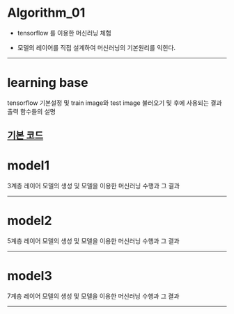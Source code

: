 # Algorithm_01
- tensorflow 를 이용한 머신러닝 체험

- 모델의 레이어를 직접 설계하여 머신러닝의 기본원리를 익힌다.

---------------
# learning base
tensorflow 기본설정 및 train image와 test image 불러오기
및 후에 사용되는 결과출력 함수들의 설명

[기본 코드](https://github.com/ysh4296/Algorithm_01/blob/main/learning%20base.ipynb)
---------------
# model1
3계층 레이어 모델의 생성 및 모델을 이용한 머신러닝 수행과 그 결과


---------------
# model2
5계층 레이어 모델의 생성 및 모델을 이용한 머신러닝 수행과 그 결과



---------------
# model3
7계층 레이어 모델의 생성 및 모델을 이용한 머신러닝 수행과 그 결과


---------------
